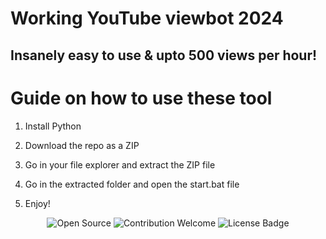 # Working YouTube viewbot 2024 
  
## Insanely easy to use & upto 500 views per hour!
  
# Guide on how to use these tool

1. Install Python  
   
2. Download the repo as a ZIP  
 
3. Go in your file explorer and extract the ZIP file

4. Go in the extracted folder and open the start.bat file 
 
5. Enjoy!

<p align="center">
  <img src="https://badges.frapsoft.com/os/v1/open-source.svg?v=103" alt="Open Source">
  <img src="https://img.shields.io/badge/contributions-welcome-brightgreen.svg?style=flat" alt="Contribution Welcome">
  <img src="https://img.shields.io/badge/License-GPLv3-blue.svg" alt="License Badge">  
</p>